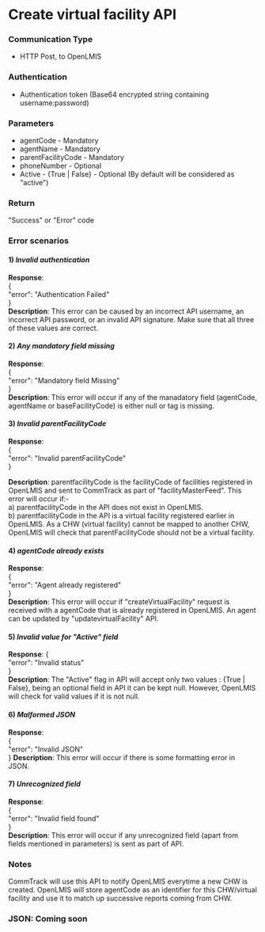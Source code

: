 # Create virtual facility API

### Communication Type

- HTTP Post, to OpenLMIS
 
### Authentication

- Authentication token (Base64 encrypted string containing username:password)

### Parameters

- agentCode - Mandatory
- agentName - Mandatory
- parentFacilityCode - Mandatory
- phoneNumber - Optional
- Active - {True | False} - Optional (By default will be considered as "active")

### Return

"Success" or "Error" code

### Error scenarios

#### 1) *Invalid authentication*  
**Response**:    
{  
   "error": "Authentication Failed"  
}   
**Description**: This error can be caused by an incorrect API username, an incorrect API password, or an invalid API signature. Make sure that all three of these values are correct.

#### 2) *Any mandatory field missing*
**Response**:  
{    
   "error": "Mandatory field Missing"    
}    
**Description**: This error will occur if any of the manadatory field (agentCode, agentName or baseFacilityCode) is either null or tag is missing.

#### 3) *Invalid parentFacilityCode*
**Response**:  
{        
   "error": "Invalid parentFacilityCode"      
}  
  
**Description**: parentfacilityCode is the facilityCode of facilities registered in OpenLMIS and sent to CommTrack as part of "facilityMasterFeed". This error will occur if:-  
a) parentfacilityCode in the API does not exist in OpenLMIS.  
b) parentfacilityCode in the API is a virtual facility registered earlier in OpenLMIS. As a CHW (virtual facility) cannot be mapped to another CHW, OpenLMIS will check that parentFacilityCode should not be a virtual facility.

#### 4) *agentCode already exists*
**Response**:  
{        
   "error": "Agent already registered"      
}   
**Description**: This error will occur if "createVirtualFacility" request is received with a agentCode that is already registered in OpenLMIS. An agent can be updated by "updatevirtualFacility" API.

#### 5) *Invalid value for "Active" field*
**Response**:
{        
   "error": "Invalid status"      
}   
**Description**: The "Active" flag in API will accept only two values : {True | False}, being an optional field in API it can be kept null. However, OpenLMIS will check for valid values if it is not null.

#### 6) *Malformed JSON*
**Response**:  
{        
   "error": "Invalid JSON"      
} 
**Description**: This error will occur if there is some formatting error in JSON.

#### 7) *Unrecognized field*
**Response**:  
{        
   "error": "Invalid field found"      
}  
**Description**: This error will occur if any unrecognized field (apart from fields mentioned in parameters) is sent as part of API.

### Notes

CommTrack will use this API to notify OpenLMIS everytime a new CHW is created. OpenLMIS will store agentCode as an identifier for this CHW/virtual facility and use it to match up successive reports coming from CHW.

### JSON: Coming soon

